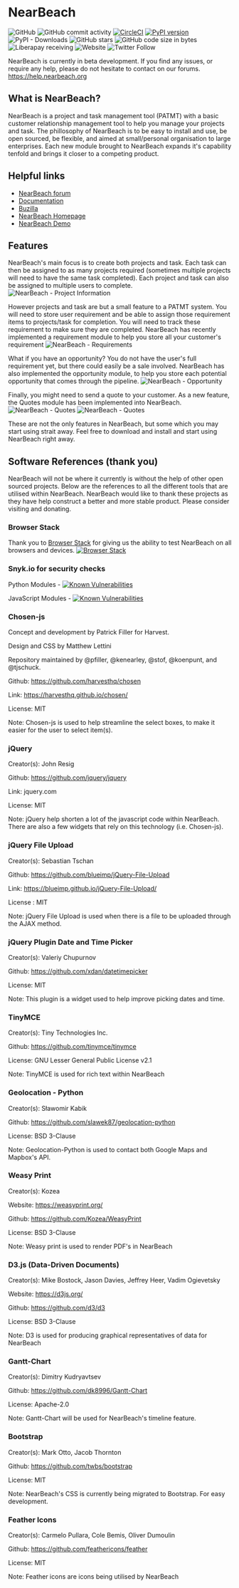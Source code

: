 # NearBeach
![GitHub](https://img.shields.io/github/license/robotichead/NearBeach.svg)
![GitHub commit activity](https://img.shields.io/github/commit-activity/m/robotichead/NearBeach.svg)
[![CircleCI](https://circleci.com/gh/robotichead/NearBeach.svg?style=shield)](https://circleci.com/gh/robotichead/NearBeach)
[![PyPI version](https://badge.fury.io/py/NearBeach.svg)](https://badge.fury.io/py/NearBeach)
![PyPI - Downloads](https://img.shields.io/pypi/dm/NearBeach.svg?style=flat-square)
![GitHub stars](https://img.shields.io/github/stars/robotichead/NearBeach.svg?style=social)
![GitHub code size in bytes](https://img.shields.io/github/languages/code-size/robotichead/NearBeach.svg)
![Liberapay receiving](https://img.shields.io/liberapay/receives/robotichead.svg)
![Website](https://img.shields.io/website/https/nearbeach.org.svg)
![Twitter Follow](https://img.shields.io/twitter/follow/robotichead.svg?style=social)


NearBeach is currently in beta development. If you find any issues, or require any help, please do not hesitate to contact on our forums. https://help.nearbeach.org

## What is NearBeach?
NearBeach is a project and task management tool (PATMT) with a basic customer relationship management tool to help you manage your projects and task. The phillosophy of NearBeach is to be easy to install and use, be open sourced, be flexible, and aimed at small/personal organisation to large enterprises. Each new module brought to NearBeach expands it's capability tenfold and brings it closer to a competing product.


## Helpful links

- [NearBeach forum](https://help.nearbeach.org)
- [Documentation](https://nearbeach.readthedocs.io)
- [Buzilla](https://bugzilla.nearbeach.org)
- [NearBeach Homepage](https://nearbeach.org)
- [NearBeach Demo](https://demo.nearbeach.org)


## Features
NearBeach's main focus is to create both projects and task. Each task can then be assigned to as many projects required (sometimes multiple projects will need to have the same task completed). Each project and task can also be assigned to multiple users to complete.
![NearBeach - Project Information](https://github.com/robotichead/Store_Github_Pictures/blob/master/NearBeach%20-%20project%20information.png?raw=true)

However projects and task are but a small feature to a PATMT system. You will need to store user requirement and be able to assign those requirement items to projects/task for completion. You will need to track these requirement to make sure they are completed. NearBeach has recently implemented a requirement module to help you store all your customer's requirement
![NearBeach - Requirements](https://github.com/robotichead/Store_Github_Pictures/blob/master/NearBeach%20-%20Requirements.png?raw=true)

What if you have an opportunity? You do not have the user's full requirement yet, but there could easily be a sale involved. NearBeach has also implemented the opportunity module, to help you store each potential opportunity that comes through the pipeline.
![NearBeach - Opportunity](https://github.com/robotichead/Store_Github_Pictures/blob/master/NearBeach%20-%20Opportunity?raw=true)


Finally, you might need to send a quote to your customer. As a new feature, the Quotes module has been implemented into NearBeach.
![NearBeach - Quotes](https://github.com/robotichead/Store_Github_Pictures/blob/master/NearBeach%20-%20Quote3.png?raw=true)
![NearBeach - Quotes](https://github.com/robotichead/Store_Github_Pictures/blob/master/NearBeach%20-%20Quote1.png?raw=true)

These are not the only features in NearBeach, but some which you may start using strait away. Feel free to download and install and start using NearBeach right away.


## Software References (thank you)

NearBeach will not be where it currently is without the help of other open sourced projects. Below are the references to all the different tools that are utilised within NearBeach. NearBeach would like to thank these projects as they have help construct a better and more stable product. Please consider visiting and donating.

### Browser Stack
Thank you to [Browser Stack](http://browserstack.com/) for giving us the ability to test NearBeach on all browsers and devices.
[![Browser Stack](https://raw.githubusercontent.com/robotichead/Store_Github_Pictures/master/browserstack-logo-600x315.png)](http://browserstack.com/)


### Snyk.io for security checks 

Python Modules - [![Known Vulnerabilities](https://snyk.io/test/github/robotichead/NearBeach/badge.svg?targetFile=NearBeach/requirements.txt)](https://snyk.io/test/github/robotichead/NearBeach?targetFile=NearBeach/requirements.txt)

JavaScript Modules - [![Known Vulnerabilities](https://snyk.io/test/github/robotichead/NearBeach/badge.svg?targetFile=package.json)](https://snyk.io/test/github/robotichead/NearBeach?targetFile=package.json)

### Chosen-js
Concept and development by Patrick Filler for Harvest.

Design and CSS by Matthew Lettini

Repository maintained by @pfiller, @kenearley, @stof, @koenpunt, and @tjschuck.

Github: https://github.com/harvesthq/chosen

Link: https://harvesthq.github.io/chosen/

License: MIT

Note: Chosen-js is used to help streamline the select boxes, to make it easier for the user to select item(s).

### jQuery
Creator(s): John Resig

Github: https://github.com/jquery/jquery

Link: jquery.com

License: MIT

Note: jQuery help shorten a lot of the javascript code within NearBeach. There are also a few widgets that rely on this technology (i.e. Chosen-js).



### jQuery File Upload
Creator(s): Sebastian Tschan

Github: https://github.com/blueimp/jQuery-File-Upload

Link: https://blueimp.github.io/jQuery-File-Upload/

License : MIT

Note: jQuery File Upload is used when there is a file to be uploaded through the AJAX method.



### jQuery Plugin Date and Time Picker
Creator(s): Valeriy Chupurnov

Github: https://github.com/xdan/datetimepicker

License: MIT

Note: This plugin is a widget used to help improve picking dates and time.



### TinyMCE
Creator(s):  Tiny Technologies Inc.

Github: https://github.com/tinymce/tinymce

License: GNU Lesser General Public License v2.1

Note: TinyMCE is used for rich text within NearBeach


### Geolocation - Python
Creator(s): Sławomir Kabik

Github: https://github.com/slawek87/geolocation-python

License: BSD 3-Clause

Note: Geolocation-Python is used to contact both Google Maps and Mapbox's API.



### Weasy Print
Creator(s): Kozea 

Website: https://weasyprint.org/

Github: https://github.com/Kozea/WeasyPrint

License: BSD 3-Clause

Note: Weasy print is used to render PDF's in NearBeach



### D3.js (Data-Driven Documents)
Creator(s): Mike Bostock, Jason Davies, Jeffrey Heer, Vadim Ogievetsky

Website: https://d3js.org/

Github: https://github.com/d3/d3

License: BSD 3-Clause

Note: D3 is used for producing graphical representatives of data for NearBeach




### Gantt-Chart
Creator(s): Dimitry Kudryavtsev

Github: https://github.com/dk8996/Gantt-Chart

License: Apache-2.0

Note: Gantt-Chart will be used for NearBeach's timeline feature.


### Bootstrap
Creator(s): Mark Otto, Jacob Thornton

Github: https://github.com/twbs/bootstrap

License: MIT

Note: NearBeach's CSS is currently being migrated to Bootstrap. For easy development.



### Feather Icons
Creator(s): Carmelo Pullara, Cole Bemis, Oliver Dumoulin

Github: https://github.com/feathericons/feather

License: MIT

Note: Feather icons are icons being utilised by NearBeach
